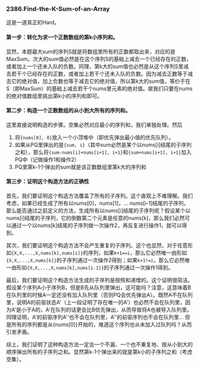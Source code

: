 ### 2386.Find-the-K-Sum-of-an-Array

这是一道真正的Hard。

#### 第一步：转化为求一个正数数组的第k小序列和。
显然，本题最大sum的序列S就是将数组里所有的正数都取出来，对应的是MaxSum。次大的sum值必然是在这个序列S的基础上减去一个已经存在的正数，或者加上一个还未入队的负数。同理，第k大的sum值也必然是从这个序列S里减去若干个已经存在的正数，或者加上若干个还未入队的负数。因为减去正数等于减去它的绝对值，加上负数也等于减去它的绝对值，所以第k大的sum值，等价于在S（即MaxSum）的基础上减去若干个nums里元素的绝对值。故我们只要在nums的绝对值数组里挑出第k小的序列和即可。

#### 第二步：构造一个正数数组的从小到大所有的序列和。
这里直接说明构造的步骤。空集必然对应最小的序列和，我们单独处理。然后
1. 将`{nums[0], 0}`放入一个小顶堆中（即优先弹出最小值的优先队列）。
2. 如果从PQ里弹出的是`{sum, i}`（其中sum必然是某个以nums[i]结尾的子序列之和），那么将`{sum-nums[i]+nums[i+1], i+1}`和`{sum+nums[i+1], i+1}`加入PQ中（记做操作1和操作2）
3. PQ里第k-1个弹出的sum就是该正数数组里第k大的序列和

#### 第三步：证明这个构造方法的正确性
首先，我们要证明这个构造方法覆盖了所有的子序列。这个直观上不难理解。我们考虑，如果已经生成了所有以nums[0]，nums[1]，... nums[i-1]结尾的子序列，那么能否通过之前定义的方法，生成所有以nums[i]结尾的子序列呢？假设某个以nums[i]结尾的子序列，它的倒数第二个元素是任意的nums[k]，那么我们必然可以通过一个以nums[k]结尾的子序列做一次操作2，再反复进行操作1，就可以得到。

其次，我们要证明这个构造方法不会产生重复的子序列。这个也显然，对于任意形如`{X,X,...,X,nums[k],nums[i]}`的序列，如果`k+1==i`，那么它必然唯一由形如`{X,X,...,X,nums[k]}`的子序列通过一次操作2得到；如果`k+1!=i`，那么它必然唯一由形如`{X,X,...,X,nums[k],nums[i-1]}`的子序列通过一次操作1得到。

最后，我们要证明这个构造方法生成的子序列是按照和递增的。这个证明很简洁。假设某个序列A小于序列B，但是B先从队列里弹出，这可能吗？注意，这意味着B在队列里的时候A一定还没有加入队列里（否则PQ会优先弹出A）。既然A不在队列里，说明A的前驱状态A'（上一段证明了存在唯一的A'）也必然不会在队列里，因为A'是小于A的，A'在队列的话更会比B优先弹出，从而导致将A也被导入队列里。同理证明，A'的前驱序列A''也不会在队列里，A''的前驱序列也不会在队列里... 但是所有的序列都是从{nums[0]}开始的，难道这个序列也从未加入过队列吗？从而引发矛盾。

综上，我们证明了这种构造方法一定会一个不漏、一个也不重复地、按从小到大的顺序弹出所有的子序列之和。显然第k-1个弹出来的就是第k小的子序列之和（考虑空集）。
